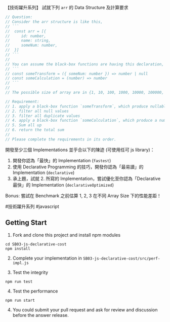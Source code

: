 【技術躍升系列】
試就下列 `arr` 的 Data Structure 及計算要求

```js
// Question:
// Consider the arr structure is like this,
// ```
//  const arr = [{
//     id: number,
//     name: string,
//     someNum: number,
//  }]
// ```
//
// You can assume the black-box functions are having this declaration,
// ```
// const someTransform = ({ someNum: number }) => number | null
// const someCalculation = (number) => number
// ```
//
// The possible size of array are in {1, 10, 100, 1000, 10000, 100000, 1000000}.

// Requirement:
// 1. apply a black-box function `someTransform`, which produce nullable value, on each value in `arr`
// 2. filter all null values
// 3. filter all duplicate values
// 4. apply a black-box function `someCalculation`, which produce a numeric value, on each non-null and unique value in `arr`
// 5. Sum all up
// 6. return the total sum
//
// Please complete the requirements in its order.
```

開發至少三個 Implementations 並乎合以下的陳迹 (可使用任可 js library)：

1. 開發你認為「最快」的 Implementation (`fastest`)
2. 使用 Declarative Programming 的技巧，開發你認為「最易讀」的 Implementation (`declarative`)
3. 承上題，試就 2. 所寫的 Implementation，嘗試優化至你認為「Declarative 最快」的 Implementation (`declarativeOptimized`)

Bonus: 嘗試在 Benchmark 之前估算 1, 2, 3 在不同 Array Size 下的性能差距！

\#技術躍升系列 \#javascript


## Getting Start

1. Fork and clone this project and install npm modules
```
cd SB03-js-declarative-cost
npm install
```

2. Complete your implementation in `SB03-js-declarative-cost/src/perf-impl.js`

3. Test the integrity
```
npm run test
```

4. Test the performance
```
npm run start
```

4. You could submit your pull request and ask for review and discussion before the answer release.

